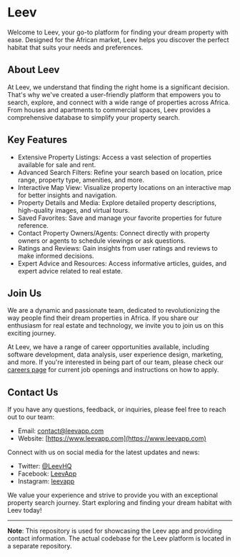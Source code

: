 # Leev

Welcome to Leev, your go-to platform for finding your dream property with ease. Designed for the African market, Leev helps you discover the perfect habitat that suits your needs and preferences.

## About Leev

At Leev, we understand that finding the right home is a significant decision. That's why we've created a user-friendly platform that empowers you to search, explore, and connect with a wide range of properties across Africa. From houses and apartments to commercial spaces, Leev provides a comprehensive database to simplify your property search.

## Key Features

- Extensive Property Listings: Access a vast selection of properties available for sale and rent.
- Advanced Search Filters: Refine your search based on location, price range, property type, amenities, and more.
- Interactive Map View: Visualize property locations on an interactive map for better insights and navigation.
- Property Details and Media: Explore detailed property descriptions, high-quality images, and virtual tours.
- Saved Favorites: Save and manage your favorite properties for future reference.
- Contact Property Owners/Agents: Connect directly with property owners or agents to schedule viewings or ask questions.
- Ratings and Reviews: Gain insights from user ratings and reviews to make informed decisions.
- Expert Advice and Resources: Access informative articles, guides, and expert advice related to real estate.

## Join Us

We are a dynamic and passionate team, dedicated to revolutionizing the way people find their dream properties in Africa. If you share our enthusiasm for real estate and technology, we invite you to join us on this exciting journey.

At Leev, we have a range of career opportunities available, including software development, data analysis, user experience design, marketing, and more. If you're interested in being part of our team, please check our [careers page](https://www.leevapp.com/careers) for current job openings and instructions on how to apply.

## Contact Us

If you have any questions, feedback, or inquiries, please feel free to reach out to our team:

- Email: contact@leevapp.com
- Website: [https://www.leevapp.com](https://www.leevapp.com)

Connect with us on social media for the latest updates and news:

- Twitter: [@LeevHQ](https://twitter.com/LeevHQ)
- Facebook: [LeevApp](https://www.facebook.com/LeevApp)
- Instagram: [leevapp](https://www.instagram.com/leevapp)

We value your experience and strive to provide you with an exceptional property search journey. Start exploring and finding your dream habitat with Leev today!

---

**Note**: This repository is used for showcasing the Leev app and providing contact information. The actual codebase for the Leev platform is located in a separate repository.

